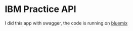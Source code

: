 # IBM Practice API

I did this app with swagger, the code is running on [bluemix](http://taylor-ibm-exercise.mybluemix.net/weather)

